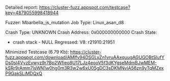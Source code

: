 Detailed report: https://cluster-fuzz.appspot.com/testcase?key=4879055998418944

Fuzzer: Mbarbella_js_mutation
Job Type: Linux_asan_d8

Crash Type: UNKNOWN
Crash Address: 0x000000000000
Crash State:
  - crash stack -
  NULL
Regressed: V8: r21910:21951

Minimized Testcase (6.79 Kb): https://cluster-fuzz.appspot.com/download/AMIfv94DSGLyZn1vruAAxquugAGUGOBtSlufYDs0sl4VyzEvwyz9r7Bp2Wfieo8U17LJz4eooV5f3dKYgseMdmBJwMEM-kSRr9rAmm7lsWN1w0hg0m3R3w2w6xU05gDC3sDKMNvlA56zn9yTqMZexP9GakSLiMDQxQ